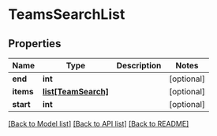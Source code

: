 # TeamsSearchList

## Properties
Name | Type | Description | Notes
------------ | ------------- | ------------- | -------------
**end** | **int** |  | [optional] 
**items** | [**list[TeamSearch]**](TeamSearch.md) |  | [optional] 
**start** | **int** |  | [optional] 

[[Back to Model list]](../README.md#documentation-for-models) [[Back to API list]](../README.md#documentation-for-api-endpoints) [[Back to README]](../README.md)


